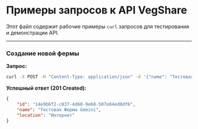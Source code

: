 # Примеры запросов к API VegShare

Этот файл содержит рабочие примеры `curl` запросов для тестирования и демонстрации API.

---

### Создание новой фермы

**Запрос:**

```bash
curl -X POST -H "Content-Type: application/json" -d '{"name": "Тестовая Ферма Gemini", "location": "Интернет"}' http://localhost:8080/api/v1/farms
```

**Успешный ответ (201 Created):**

```json
{
    "id": "14e9b6f2-c837-4d60-9e68-507e04ed0df6",
    "name": "Тестовая Ферма Gemini",
    "location": "Интернет"
}
```

